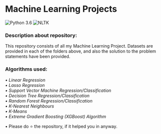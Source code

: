 # Machine Learning Projects
![Python 3.6](https://img.shields.io/badge/Python-3.6-brightgreen.svg) ![NLTK](https://img.shields.io/badge/Library-sklearn-orange.svg)

### Description about repository:
This repository consists of all my Machine Learning Project. Datasets are provided in each of the folders above, and also the solution to the problem statements have been provided. 

### Algorithms used:
_• Linear Regression_<br/>
_• Lasso Regression_<br/>
_• Support Vector Machine Regression/Classification_<br/>
_• Decision Tree Regression/Classification_<br/>
_• Random Forest Regression/Classification_<br/>
_• K-Nearest Neighbours_<br/>
_• K-Means_<br/>
_• Extreme Gradient Boosting (XGBoost) Algorithm_<br/>

• Please do ⭐ the repository, if it helped you in anyway.
